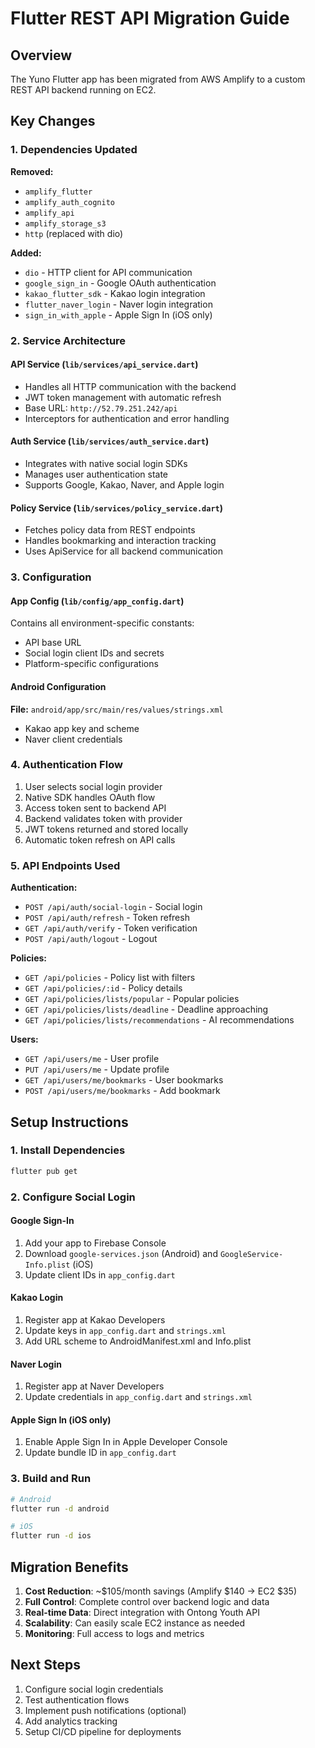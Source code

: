 # Flutter REST API Migration Guide

## Overview
The Yuno Flutter app has been migrated from AWS Amplify to a custom REST API backend running on EC2.

## Key Changes

### 1. Dependencies Updated
**Removed:**
- `amplify_flutter`
- `amplify_auth_cognito`
- `amplify_api`
- `amplify_storage_s3`
- `http` (replaced with dio)

**Added:**
- `dio` - HTTP client for API communication
- `google_sign_in` - Google OAuth authentication
- `kakao_flutter_sdk` - Kakao login integration
- `flutter_naver_login` - Naver login integration
- `sign_in_with_apple` - Apple Sign In (iOS only)

### 2. Service Architecture

#### API Service (`lib/services/api_service.dart`)
- Handles all HTTP communication with the backend
- JWT token management with automatic refresh
- Base URL: `http://52.79.251.242/api`
- Interceptors for authentication and error handling

#### Auth Service (`lib/services/auth_service.dart`)
- Integrates with native social login SDKs
- Manages user authentication state
- Supports Google, Kakao, Naver, and Apple login

#### Policy Service (`lib/services/policy_service.dart`)
- Fetches policy data from REST endpoints
- Handles bookmarking and interaction tracking
- Uses ApiService for all backend communication

### 3. Configuration

#### App Config (`lib/config/app_config.dart`)
Contains all environment-specific constants:
- API base URL
- Social login client IDs and secrets
- Platform-specific configurations

#### Android Configuration
**File:** `android/app/src/main/res/values/strings.xml`
- Kakao app key and scheme
- Naver client credentials

### 4. Authentication Flow

1. User selects social login provider
2. Native SDK handles OAuth flow
3. Access token sent to backend API
4. Backend validates token with provider
5. JWT tokens returned and stored locally
6. Automatic token refresh on API calls

### 5. API Endpoints Used

**Authentication:**
- `POST /api/auth/social-login` - Social login
- `POST /api/auth/refresh` - Token refresh
- `GET /api/auth/verify` - Token verification
- `POST /api/auth/logout` - Logout

**Policies:**
- `GET /api/policies` - Policy list with filters
- `GET /api/policies/:id` - Policy details
- `GET /api/policies/lists/popular` - Popular policies
- `GET /api/policies/lists/deadline` - Deadline approaching
- `GET /api/policies/lists/recommendations` - AI recommendations

**Users:**
- `GET /api/users/me` - User profile
- `PUT /api/users/me` - Update profile
- `GET /api/users/me/bookmarks` - User bookmarks
- `POST /api/users/me/bookmarks` - Add bookmark

## Setup Instructions

### 1. Install Dependencies
```bash
flutter pub get
```

### 2. Configure Social Login

#### Google Sign-In
1. Add your app to Firebase Console
2. Download `google-services.json` (Android) and `GoogleService-Info.plist` (iOS)
3. Update client IDs in `app_config.dart`

#### Kakao Login
1. Register app at Kakao Developers
2. Update keys in `app_config.dart` and `strings.xml`
3. Add URL scheme to AndroidManifest.xml and Info.plist

#### Naver Login
1. Register app at Naver Developers
2. Update credentials in `app_config.dart` and `strings.xml`

#### Apple Sign In (iOS only)
1. Enable Apple Sign In in Apple Developer Console
2. Update bundle ID in `app_config.dart`

### 3. Build and Run
```bash
# Android
flutter run -d android

# iOS
flutter run -d ios
```

## Migration Benefits

1. **Cost Reduction**: ~$105/month savings (Amplify $140 → EC2 $35)
2. **Full Control**: Complete control over backend logic and data
3. **Real-time Data**: Direct integration with Ontong Youth API
4. **Scalability**: Can easily scale EC2 instance as needed
5. **Monitoring**: Full access to logs and metrics

## Next Steps

1. Configure social login credentials
2. Test authentication flows
3. Implement push notifications (optional)
4. Add analytics tracking
5. Setup CI/CD pipeline for deployments